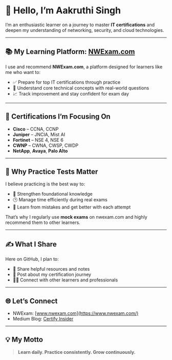 
# 👋 Hello, I’m Aakruthi Singh

I’m an enthusiastic learner on a journey to master **IT certifications** and deepen my understanding of networking, security, and cloud technologies.

---

## 📚 My Learning Platform: [NWExam.com](https://www.nwexam.com/)

I use and recommend **NWExam.com**, a platform designed for learners like me who want to:

- ✅ Prepare for top IT certifications through practice  
- 🧠 Understand core technical concepts with real-world questions  
- 📈 Track improvement and stay confident for exam day

---

## 🎯 Certifications I’m Focusing On

- **Cisco** – CCNA, CCNP  
- **Juniper** – JNCIA, Mist AI  
- **Fortinet** – NSE 4, NSE 6  
- **CWNP** – CWNA, CWSP, CWDP  
- **NetApp**, **Avaya**, **Palo Alto**

---

## 🧪 Why Practice Tests Matter

I believe practicing is the best way to:

- 📖 Strengthen foundational knowledge  
- 🕒 Manage time efficiently during real exams  
- 🔄 Learn from mistakes and get better with each attempt

That’s why I regularly use **mock exams** on nwexam.com and highly recommend them to other learners.

---

## ✍️ What I Share

Here on GitHub, I plan to:

- 📂 Share helpful resources and notes  
- 🧵 Post about my certification journey  
- 🧑‍💻 Connect with other learners and professionals

---

## 🌐 Let’s Connect

- NWExam: [www.nwexam.com](https://www.nwexam.com/)  
- Medium Blog: [Certify Insider](https://medium.com/@nwexam)
---

## 💡 My Motto

> **Learn daily. Practice consistently. Grow continuously.**
